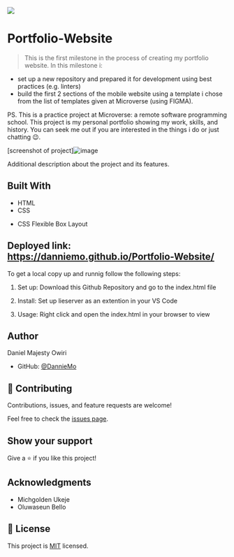 ![](https://img.shields.io/badge/Microverse-blueviolet)

# Portfolio-Website

> This is the first milestone in the process of creating my portfolio website. In this milestone i:
- set up a new repository and prepared it for development using best practices (e.g. linters)
- build the first 2 sections of the mobile website using a template i chose from the list of templates given at Microverse (using FIGMA).

PS. This is a practice project at Microverse: a remote software programming school. This project is my personal portfolio showing my work, skills, and history. You can seek me out if you are interested in the things i do or just chatting 😉. 

[screenshot of project]![image](https://user-images.githubusercontent.com/53879944/124951902-adcbaa80-e00b-11eb-9232-6eada9006e75.png)


Additional description about the project and its features.

## Built With

- HTML
- CSS 
* CSS Flexible Box Layout

## Deployed link: https://danniemo.github.io/Portfolio-Website/

To get a local copy up and runnig follow the following steps:
1. Set up:
 Download this Github Repository and go to the index.html file

 2. Install:
 Set up lieserver as an extention in your VS Code

 3. Usage:
 Right click and open the index.html in your browser to view


## Author

Daniel Majesty Owiri

- GitHub: [@DannieMo](https://github.com/DannieMo)

## 🤝 Contributing

Contributions, issues, and feature requests are welcome!

Feel free to check the [issues page](https://github.com/DannieMo/Hello-Microverse/issues).

## Show your support

Give a ⭐️ if you like this project!

## Acknowledgments

- Michgolden Ukeje
- Oluwaseun Bello 

## 📝 License

This project is [MIT](./MIT.md) licensed.
